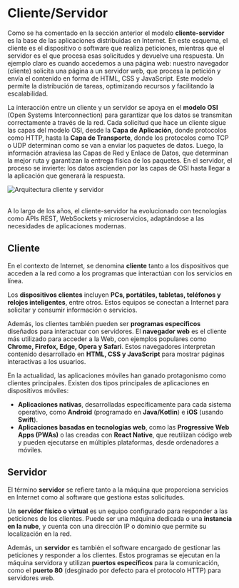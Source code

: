 # Cliente/Servidor

Como se ha comentado en la sección anterior el modelo **cliente-servidor** es la base de las aplicaciones distribuidas en Internet. En este esquema, el cliente es el dispositivo o software que realiza peticiones, mientras que el servidor es el que procesa esas solicitudes y devuelve una respuesta. Un ejemplo claro es cuando accedemos a una página web: nuestro navegador (cliente) solicita una página a un servidor web, que procesa la petición y envía el contenido en forma de HTML, CSS y JavaScript. Este modelo permite la distribución de tareas, optimizando recursos y facilitando la escalabilidad.


La interacción entre un cliente y un servidor se apoya en el **modelo OSI** (Open Systems Interconnection) para garantizar que los datos se transmitan correctamente a través de la red. Cada solicitud que hace un cliente sigue las capas del modelo OSI, desde la **Capa de Aplicación**, donde protocolos como HTTP, hasta la **Capa de Transporte**, donde los protocolos como TCP o UDP determinan como se van a enviar los paquetes de datos. Luego, la información atraviesa las Capas de Red y Enlace de Datos, que determinan la mejor ruta y garantizan la entrega física de los paquetes. En el servidor, el proceso se invierte: los datos ascienden por las capas de OSI hasta llegar a la aplicación que generará la respuesta. 

<div class="img-center">
    <img src="/img/introduccion/client-server.png" alt="Arquitectura cliente y servidor" />
</div>

<br>


A lo largo de los años, el cliente-servidor ha evolucionado con tecnologías como APIs REST, WebSockets y microservicios, adaptándose a las necesidades de aplicaciones modernas.

## Cliente

En el contexto de Internet, se denomina **cliente** tanto a los dispositivos que acceden a la red como a los programas que interactúan con los servicios en línea.  

Los **dispositivos clientes** incluyen **PCs, portátiles, tabletas, teléfonos y relojes inteligentes**, entre otros. Estos equipos se conectan a Internet para solicitar y consumir información o servicios.  

Además, los clientes también pueden ser **programas específicos** diseñados para interactuar con servidores. El **navegador web** es el cliente más utilizado para acceder a la Web, con ejemplos populares como **Chrome, Firefox, Edge, Opera y Safari**. Estos navegadores interpretan contenido desarrollado en **HTML, CSS y JavaScript** para mostrar páginas interactivas a los usuarios.

En la actualidad, las aplicaciones móviles han ganado protagonismo como clientes principales. Existen dos tipos principales de aplicaciones en dispositivos móviles:

- **Aplicaciones nativas**, desarrolladas específicamente para cada sistema operativo, como **Android** (programado en **Java/Kotlin**) e **iOS** (usando **Swift**).  
- **Aplicaciones basadas en tecnologías web**, como las **Progressive Web Apps (PWAs)** o las creadas con **React Native**, que reutilizan código web y pueden ejecutarse en múltiples plataformas, desde ordenadores a móviles.  

## Servidor  

El término **servidor** se refiere tanto a la máquina que proporciona servicios en Internet como al software que gestiona estas solicitudes.  

Un **servidor físico o virtual** es un equipo configurado para responder a las peticiones de los clientes. Puede ser una máquina dedicada o una **instancia en la nube**, y cuenta con una dirección IP o dominio que permite su localización en la red.  

Además, un **servidor** es también el software encargado de gestionar las peticiones y responder a los clientes. Estos programas se ejecutan en la máquina servidora y utilizan **puertos específicos** para la comunicación, como el **puerto 80** (desginado por defecto para el protocolo HTTP) para servidores web.  